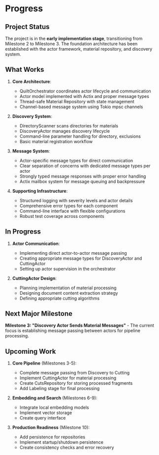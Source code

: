 # Progress

## Project Status

The project is in the **early implementation stage**, transitioning from Milestone 2 to Milestone 3. The foundation architecture has been established with the actor framework, material repository, and discovery system.

## What Works

1. **Core Architecture**:

   - QuiltOrchestrator coordinates actor lifecycle and communication
   - Actor model implemented with Actix and proper message types
   - Thread-safe Material Repository with state management
   - Channel-based message system using Tokio mpsc channels

2. **Discovery System**:

   - DirectoryScanner scans directories for materials
   - DiscoveryActor manages discovery lifecycle
   - Command-line parameter handling for directory, exclusions
   - Basic material registration workflow

3. **Message System**:

   - Actor-specific message types for direct communication
   - Clear separation of concerns with dedicated message types per actor
   - Strongly typed message responses with proper error handling
   - Actix mailbox system for message queuing and backpressure

4. **Supporting Infrastructure**:
   - Structured logging with severity levels and actor details
   - Comprehensive error types for each component
   - Command-line interface with flexible configurations
   - Robust test coverage across components

## In Progress

1. **Actor Communication**:

   - Implementing direct actor-to-actor message passing
   - Creating appropriate message types for DiscoveryActor and CuttingActor
   - Setting up actor supervision in the orchestrator

2. **CuttingActor Design**:
   - Planning implementation of material processing
   - Designing document content extraction strategy
   - Defining appropriate cutting algorithms

## Next Major Milestone

**Milestone 3: "Discovery Actor Sends Material Messages"** - The current focus is establishing message passing between actors for pipeline processing.

## Upcoming Work

1. **Core Pipeline** (Milestones 3-5):

   - Complete message passing from Discovery to Cutting
   - Implement CuttingActor for material processing
   - Create CutsRepository for storing processed fragments
   - Add Labeling stage for final processing

2. **Embedding and Search** (Milestones 6-9):

   - Integrate local embedding models
   - Implement vector storage
   - Create query interface

3. **Production Readiness** (Milestone 10):
   - Add persistence for repositories
   - Implement startup/shutdown persistence
   - Create consistency checks and error recovery
